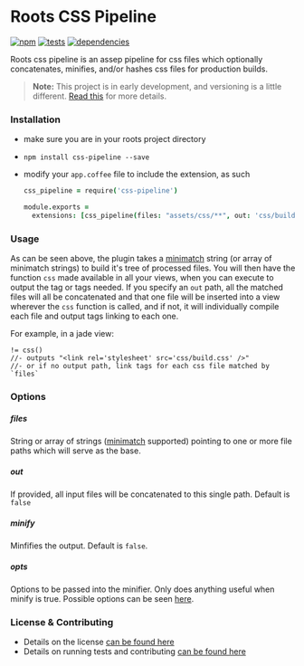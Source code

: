 Roots CSS Pipeline
==================

[![npm](https://badge.fury.io/js/css-pipeline.png)](http://badge.fury.io/js/css-pipeline) [![tests](https://travis-ci.org/carrot/roots-css-pipeline.png?branch=master)](https://travis-ci.org/carrot/roots-css-pipeline) [![dependencies](https://david-dm.org/carrot/roots-css-pipeline.png?theme=shields.io)](https://david-dm.org/carrot/roots-css-pipeline)

Roots css pipeline is an assep pipeline for css files which optionally concatenates, minifies, and/or hashes css files for production builds.

> **Note:** This project is in early development, and versioning is a little different. [Read this](http://markup.im/#q4_cRZ1Q) for more details.

### Installation

- make sure you are in your roots project directory
- `npm install css-pipeline --save`
- modify your `app.coffee` file to include the extension, as such

  ```coffee
  css_pipeline = require('css-pipeline')

  module.exports =
    extensions: [css_pipeline(files: "assets/css/**", out: 'css/build.css', minify: true)]
  ```

### Usage

As can be seen above, the plugin takes a [minimatch](https://github.com/isaacs/minimatch) string (or array of minimatch strings) to build it's tree of processed files. You will then have the function `css` made available in all your views, when you can execute to output the tag or tags needed. If you specify an `out` path, all the matched files will all be concatenated and that one file will be inserted into a view wherever the `css` function is called, and if not, it will individually compile each file and output tags linking to each one.

For example, in a jade view:

```jade
!= css()
//- outputs "<link rel='stylesheet' src='css/build.css' />"
//- or if no output path, link tags for each css file matched by `files`
```

### Options

##### files
String or array of strings ([minimatch](https://github.com/isaacs/minimatch) supported) pointing to one or more file paths which will serve as the base.

##### out
If provided, all input files will be concatenated to this single path. Default is `false`

##### minify
Minfifies the output. Default is `false`.

##### opts
Options to be passed into the minifier. Only does anything useful when minify is true. Possible options can be seen [here](https://github.com/GoalSmashers/clean-css#how-to-use-clean-css-programmatically).

### License & Contributing

- Details on the license [can be found here](LICENSE.md)
- Details on running tests and contributing [can be found here](contributing.md)
